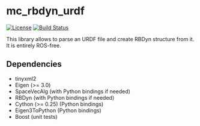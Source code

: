 mc_rbdyn_urdf
==

[![License](https://img.shields.io/badge/License-BSD%202--Clause-green.svg)](https://opensource.org/licenses/BSD-2-Clause)
[![Build Status](https://travis-ci.org/jrl-umi3218/mc_rbdyn_urdf.svg?branch=master)](https://travis-ci.org/jrl-umi3218/mc_rbdyn_urdf)

This library allows to parse an URDF file and create RBDyn structure from it. It is entirely ROS-free.

Dependencies
--

- tinyxml2
- Eigen (>= 3.0)
- SpaceVecAlg (with Python bindings if needed)
- RBDyn (with Python bindings if needed)
- Cython (>= 0.25) (Python bindings)
- Eigen3ToPython (Python bindings)
- Boost (unit tests)
